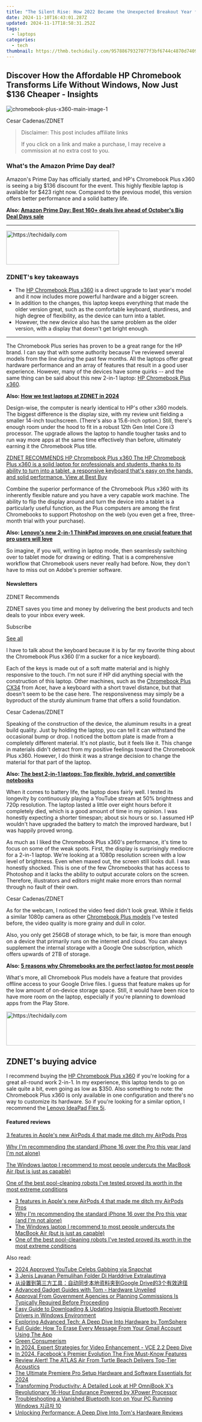 ```yaml
---
title: "The Silent Rise: How 2022 Became the Unexpected Breakout Year for Chromebook Popularity - Insights"
date: 2024-11-10T16:43:01.287Z
updated: 2024-11-17T18:58:31.252Z
tags:
  - laptops
categories:
  - tech
thumbnail: https://thmb.techidaily.com/95788679327077f3bf6744c4870d74096e3663b00fb525d667e1a6c4f5883874.jpg
---
```


## Discover How the Affordable HP Chromebook Transforms Life Without Windows, Now Just $136 Cheaper - Insights

![chromebook-plus-x360-main-image-1](https://www.zdnet.com/a/img/resize/3b7f2c5a062ba0ebd2d8961eaa382aa25a0ea078/2023/12/07/3c050574-cdd1-48e0-b387-073bac55c11c/chromebook-plus-x360-main-image-1.jpg?auto=webp&width=1280)

Cesar Cadenas/ZDNET

>  Disclaimer: This post includes affiliate links
>
>  If you click on a link and make a purchase, I may receive a commission at no extra cost to you.
>

### What's the Amazon Prime Day deal?

Amazon's Prime Day has officially started, and HP's Chromebook Plus x360 is seeing a big $136 discount for the event. This highly flexible laptop is available for $423 right now. Compared to the previous model, this version offers better performance and a solid battery life.

**Also: [Amazon Prime Day: Best 160+ deals live ahead of October's Big Deal Days sale](https://www.zdnet.com/article/best-amazon-prime-day-deals-2024-10-07/)**

---

<!-- affiliate ads begin -->
<a href="https://aligracehair.sjv.io/c/5597632/1886044/19272" target="_top" id="1886044">
  <img src="//a.impactradius-go.com/display-ad/19272-1886044" border="0" alt="https://techidaily.com" width="300" height="90"/>
</a>
<img height="0" width="0" src="https://aligracehair.sjv.io/i/5597632/1886044/19272" style="position:absolute;visibility:hidden;" border="0" />
<!-- affiliate ads end -->

### ZDNET's key takeaways

* The [HP Chromebook Plus x360](https://buy.geni.us/Proxy.ashx?TSID=368250&GR%5FURL=https%3A%2F%2Fwww.amazon.com%2FHP-Chromebook-Touchscreen-Graphics-14b-cd0010nr%2Fdp%2FB0D16P1MFJ%3Ftag%3Dzd-buy-button-20%26ascsubtag%3D%5F%5FCOM%5FCLICK%5FID%5F%5F%7Cccea36e7-7515-481d-bf2a-37ef24a673b2%7Cdtp&dtb=1) is a direct upgrade to last year's model and it now includes more powerful hardware and a bigger screen.
* In addition to the changes, this laptop keeps everything that made the older version great, such as the comfortable keyboard, sturdiness, and high degree of flexibility, as the device can turn into a tablet.
* However, the new device also has the same problem as the older version, with a display that doesn't get bright enough.

---

The Chromebook Plus series has proven to be a great range for the HP brand. I can say that with some authority because I've reviewed several models from the line during the past few months. All the laptops offer great hardware performance and an array of features that result in a good user experience. However, many of the devices have some quirks -- and the same thing can be said about this new 2-in-1 laptop: [HP Chromebook Plus x360](https://shop-links.co/link/?url=https%3A%2F%2Fwww.bestbuy.com%2Fsite%2Fhp-2-in-1-14-wide-ultra-xga-touch-screen-chromebook-plus-laptop-intel-core-i3-8gb-memory-256gb-ssd-mineral-silver%2F6550194.p%3FskuId%3D6550194&publisher_slug=itechdaily19598&exclusive=1).

**Also: [How we test laptops at ZDNET in 2024](https://www.zdnet.com/article/how-we-test-laptops/)**

Design-wise, the computer is nearly identical to HP's other x360 models. The biggest difference is the display size, with my review unit fielding a smaller 14-inch touchscreen. (There's also a 15.6-inch option.) Still, there's enough room under the hood to fit in a robust 12th Gen Intel Core i3 processor. The upgrade allows the laptop to handle tougher tasks and to run way more apps at the same time effectively than before, ultimately earning it the Chromebook Plus title.

[ZDNET RECOMMENDS HP Chromebook Plus x360 The HP Chromebook Plus x360 is a solid laptop for professionals and students, thanks to its ability to turn into a tablet, a responsive keyboard that's easy on the hands, and solid performance. View at Best Buy](https://shop-links.co/link/?url=https%3A%2F%2Fwww.bestbuy.com%2Fsite%2Fhp-2-in-1-14-wide-ultra-xga-touch-screen-chromebook-plus-laptop-intel-core-i3-8gb-memory-256gb-ssd-mineral-silver%2F6550194.p%3FskuId%3D6550194&publisher_slug=itechdaily19598&exclusive=1)

Combine the superior performance of the Chromebook Plus x360 with its inherently flexible nature and you have a very capable work machine. The ability to flip the display around and turn the device into a tablet is a particularly useful function, as the Plus computers are among the first Chromebooks to support Photoshop on the web (you even get a free, three-month trial with your purchase). 

**Also: [Lenovo's new 2-in-1 ThinkPad improves on one crucial feature that pro users will love](https://www.zdnet.com/article/lenovos-new-2-in-1-thinkpad-improves-on-one-crucial-feature-that-pro-users-will-love/)**

So imagine, if you will, writing in laptop mode, then seamlessly switching over to tablet mode for drawing or editing. That is a comprehensive workflow that Chromebook users never really had before. Now, they don't have to miss out on Adobe's premier software.

#### Newsletters

ZDNET Recommends

ZDNET saves you time and money by delivering the best products and tech deals to your inbox every week.

 Subscribe

[See all](https://www.zdnet.com/newsletters/)

I have to talk about the keyboard because it is by far my favorite thing about the Chromebook Plus x360 (I'm a sucker for a nice keyboard).

Each of the keys is made out of a soft matte material and is highly responsive to the touch. I'm not sure if HP did anything special with the construction of this laptop. Other machines, such as the [Chromebook Plus CX34](https://www.zdnet.com/article/i-tested-googles-new-chromebook-plus-and-the-generative-ai-features-blew-me-away/) from Acer, have a keyboard with a short travel distance, but that doesn't seem to be the case here. The responsiveness may simply be a byproduct of the sturdy aluminum frame that offers a solid foundation. 

Cesar Cadenas/ZDNET

Speaking of the construction of the device, the aluminum results in a great build quality. Just by holding the laptop, you can tell it can withstand the occasional bump or drop. I noticed the bottom plate is made from a completely different material. It's not plastic, but it feels like it. This change in materials didn't detract from my positive feelings toward the Chromebook Plus x360\. However, I do think it was a strange decision to change the material for that part of the laptop.

**Also: [The best 2-in-1 laptops: Top flexible, hybrid, and convertible notebooks](https://www.zdnet.com/article/best-2-in-1-laptop/)**

When it comes to battery life, the laptop does fairly well. I tested its longevity by continuously playing a YouTube stream at 50% brightness and 720p resolution. The laptop lasted a little over eight hours before it completely died, which is a good amount of time in my opinion. I was honestly expecting a shorter timespan; about six hours or so. I assumed HP wouldn't have upgraded the battery to match the improved hardware, but I was happily proved wrong.

As much as I liked the Chromebook Plus x360's performance, it's time to focus on some of the weak spots. First, the display is surprisingly mediocre for a 2-in-1 laptop. We're looking at a 1080p resolution screen with a low level of brightness. Even when maxed out, the screen still looks dull. I was honestly shocked. This is one of the few Chromebooks that has access to Photoshop and it lacks the ability to output accurate colors on the screen. Therefore, illustrators and editors might make more errors than normal through no fault of their own.

Cesar Cadenas/ZDNET

As for the webcam, I noticed the video feed didn't look great. While it fields a similar 1080p camera as other [Chromebook Plus models](https://www.zdnet.com/article/this-acer-laptop-has-one-of-the-best-oled-screen-and-webcam-pairings-that-ive-seen-in-a-while/) I've tested before, the video quality is more grainy and dull in color.

Also, you only get 256GB of storage which, to be fair, is more than enough on a device that primarily runs on the internet and cloud. You can always supplement the internal storage with a Google One subscription, which offers upwards of 2TB of storage. 

**Also: [5 reasons why Chromebooks are the perfect laptop for most people](https://www.zdnet.com/article/five-reasons-chromebooks-are-the-perfect-laptop/)**

What's more, all Chromebook Plus models have a feature that provides offline access to your Google Drive files. I guess that feature makes up for the low amount of on-device storage space. Still, it would have been nice to have more room on the laptop, especially if you're planning to download apps from the Play Store.

<!-- affiliate ads begin -->
<a href="https://appsumo.8odi.net/c/5597632/2123737/7443" target="_top" id="2123737">
  <img src="//a.impactradius-go.com/display-ad/7443-2123737" border="0" alt="https://techidaily.com" width="728" height="90"/>
</a>
<img height="0" width="0" src="https://appsumo.8odi.net/i/5597632/2123737/7443" style="position:absolute;visibility:hidden;" border="0" />
<!-- affiliate ads end -->

## ZDNET's buying advice

I recommend buying the [HP Chromebook Plus x360](https://shop-links.co/link/?url=https%3A%2F%2Fwww.bestbuy.com%2Fsite%2Fhp-2-in-1-14-wide-ultra-xga-touch-screen-chromebook-plus-laptop-intel-core-i3-8gb-memory-256gb-ssd-mineral-silver%2F6550194.p%3FskuId%3D6550194&publisher_slug=itechdaily19598&exclusive=1) if you're looking for a great all-round work 2-in-1\. In my experience, this laptop tends to go on sale quite a bit, even going as low as $350\. Also something to note: the Chromebook Plus x360 is only available in one configuration and there's no way to customize its hardware. So if you're looking for a similar option, I recommend the [Lenovo IdeaPad Flex 5i](https://www.zdnet.com/article/this-499-lenovo-chromebook-plus-will-make-you-reconsider-spending-so-much-on-laptops/).

#### Featured reviews

[3 features in Apple's new AirPods 4 that made me ditch my AirPods Pros](https://www.zdnet.com/article/3-features-in-apples-new-airpods-4-that-made-me-ditch-my-airpods-pros/ "3 features in Apple's new AirPods 4 that made me ditch my AirPods Pros")

[Why I'm recommending the standard iPhone 16 over the Pro this year (and I'm not alone)](https://www.zdnet.com/article/why-im-recommending-the-standard-iphone-16-over-the-pro-this-year-and-im-not-alone/ "Why I'm recommending the standard iPhone 16 over the Pro this year (and I'm not alone)")

[The Windows laptop I recommend to most people undercuts the MacBook Air (but is just as capable)](https://www.zdnet.com/article/the-windows-laptop-i-recommend-to-most-people-undercuts-the-macbook-air-and-its-on-sale/ "The Windows laptop I recommend to most people undercuts the MacBook Air (but is just as capable)")

[One of the best pool-cleaning robots I've tested proved its worth in the most extreme conditions](https://www.zdnet.com/article/one-of-the-best-pool-cleaning-robots-ive-tested-is-450-off-for-prime-day/ "One of the best pool-cleaning robots I've tested proved its worth in the most extreme conditions")

* [3 features in Apple's new AirPods 4 that made me ditch my AirPods Pros](https://www.zdnet.com/article/3-features-in-apples-new-airpods-4-that-made-me-ditch-my-airpods-pros/ "3 features in Apple's new AirPods 4 that made me ditch my AirPods Pros")
* [Why I'm recommending the standard iPhone 16 over the Pro this year (and I'm not alone)](https://www.zdnet.com/article/why-im-recommending-the-standard-iphone-16-over-the-pro-this-year-and-im-not-alone/ "Why I'm recommending the standard iPhone 16 over the Pro this year (and I'm not alone)")
* [The Windows laptop I recommend to most people undercuts the MacBook Air (but is just as capable)](https://www.zdnet.com/article/the-windows-laptop-i-recommend-to-most-people-undercuts-the-macbook-air-and-its-on-sale/ "The Windows laptop I recommend to most people undercuts the MacBook Air (but is just as capable)")
* [One of the best pool-cleaning robots I've tested proved its worth in the most extreme conditions](https://www.zdnet.com/article/one-of-the-best-pool-cleaning-robots-ive-tested-is-450-off-for-prime-day/ "One of the best pool-cleaning robots I've tested proved its worth in the most extreme conditions")

<ins class="adsbygoogle"
     style="display:block"
     data-ad-format="autorelaxed"
     data-ad-client="ca-pub-7571918770474297"
     data-ad-slot="1223367746"></ins>

<ins class="adsbygoogle"
     style="display:block"
     data-ad-client="ca-pub-7571918770474297"
     data-ad-slot="8358498916"
     data-ad-format="auto"
     data-full-width-responsive="true"></ins>

<span class="atpl-alsoreadstyle">Also read:</span>
<div><ul>
<li><a href="https://snapchat-videos.techidaily.com/2024-approved-youtube-celebs-gabbing-via-snapchat/"><u>2024 Approved YouTube Celebs Gabbing via Snapchat</u></a></li>
<li><a href="https://win-exclusive.techidaily.com/3-jenis-layanan-pemulihan-folder-di-harddrive-extralautinya/"><u>3 Jenis Layanan Pemulihan Folder Di Harddrive Extralautinya</u></a></li>
<li><a href="https://discover-extraordinary.techidaily.com/google-drive3/"><u>从设置到第三方工具：自动同步本地资料夹到Google Drive的3个有效途径</u></a></li>
<li><a href="https://hardware-reviews.techidaily.com/advanced-gadget-guides-with-tom-hardware-unveiled/"><u>Advanced Gadget Guides with Tom - Hardware Unveiled</u></a></li>
<li><a href="https://hardware-reviews.techidaily.com/1723341735072-approval-from-government-agencies-or-planning-commissions-is-typically-required-before-proceeding/"><u>Approval From Government Agencies or Planning Commissions Is Typically Required Before Proceeding</u></a></li>
<li><a href="https://driver-download.techidaily.com/easy-guide-to-downloading-and-updating-insignia-bluetooth-receiver-drivers-in-windows-environment/"><u>Easy Guide to Downloading & Updating Insignia Bluetooth Receiver Drivers in Windows Environment</u></a></li>
<li><a href="https://hardware-reviews.techidaily.com/exploring-advanced-tech-a-deep-dive-into-hardware-by-tomsphere/"><u>Exploring Advanced Tech: A Deep Dive Into Hardware by TomSphere</u></a></li>
<li><a href="https://tech-recovery.techidaily.com/full-guide-how-to-erase-every-message-from-your-gmail-account-using-the-app/"><u>Full Guide: How To Erase Every Message From Your Gmail Account Using The App</u></a></li>
<li><a href="https://hardware-reviews.techidaily.com/green-consumerism/"><u>Green Consumerism</u></a></li>
<li><a href="https://some-techniques.techidaily.com/in-2024-expert-strategies-for-video-enhancement-vce-22-deep-dive/"><u>In 2024, Expert Strategies for Video Enhancement - VCE 2.2 Deep Dive</u></a></li>
<li><a href="https://facebook-video-files.techidaily.com/in-2024-facebooks-premier-evolution-the-five-must-know-features/"><u>In 2024, Facebook's Premier Evolution The Five Must-Know Features</u></a></li>
<li><a href="https://hardware-reviews.techidaily.com/review-alert-the-atlas-air-from-turtle-beach-delivers-top-tier-acoustics/"><u>Review Alert! The ATLAS Air From Turtle Beach Delivers Top-Tier Acoustics</u></a></li>
<li><a href="https://ai-video-tools.techidaily.com/the-ultimate-premiere-pro-setup-hardware-and-software-essentials-for-2024/"><u>The Ultimate Premiere Pro Setup Hardware and Software Essentials for 2024</u></a></li>
<li><a href="https://hardware-reviews.techidaily.com/transforming-productivity-a-detailed-look-at-hp-omnibook-xs-revolutionary-16-hour-endurance-powered-by-xpower-processor/"><u>Transforming Productivity: A Detailed Look at HP OmniBook X's Revolutionary 16-Hour Endurance Powered by XPower Processor</u></a></li>
<li><a href="https://win-howtos.techidaily.com/troubleshooting-a-vanished-bluetooth-icon-on-your-pc-running-windows-10/"><u>Troubleshooting a Vanished Bluetooth Icon on Your PC Running Windows 지급자 10</u></a></li>
<li><a href="https://hardware-reviews.techidaily.com/unlocking-performance-a-deep-dive-into-toms-hardware-reviews/"><u>Unlocking Performance: A Deep Dive Into Tom's Hardware Reviews</u></a></li>
</ul></div>

